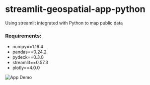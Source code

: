 # streamlit-geospatial-app-python
Using streamlit integrated with Python to map public data


### Requirements:
- numpy==1.16.4
- pandas==0.24.2
- pydeck==0.3.0
- streamlit==0.57.3
- plotly==4.0.0


![App Demo](app.gif)

